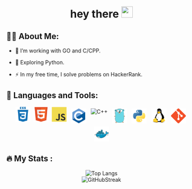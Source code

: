 <div id="header" align="center">
  <h1>
    hey there
    <img src="https://media.giphy.com/media/hvRJCLFzcasrR4ia7z/giphy.gif" width = 30px height = 30px/>
  </h1>
</div>


## :man_technologist: About Me:
- :telescope: I’m working with GO and C/CPP.

- :seedling: Exploring Python.

- :zap: In my free time, I solve problems on HackerRank.

## :toolbox: Languages and Tools:

<p align="center">
  <img src="https://github.com/devicons/devicon/blob/master/icons/css3/css3-plain-wordmark.svg"  title="CSS3" alt="CSS" width="40" height="40"/>&nbsp;
  <img src="https://github.com/devicons/devicon/blob/master/icons/html5/html5-original.svg" title="HTML5" alt="HTML" width="40" height="40"/>&nbsp;
  <img src="https://github.com/devicons/devicon/blob/master/icons/javascript/javascript-original.svg" title="JavaScript" alt="JavaScript" width="40" height="40"/>&nbsp;
  <img src="https://github.com/devicons/devicon/blob/master/icons/c/c-original.svg" alt="C" height="40" style="vertical-align:top; margin:4px">
  <img src="https://github.com/isocpp/logos/blob/master/cpp_logo.png" alt="C++" height="40" style="vertical-align:top; margin:4px">
  <img src="https://github.com/devicons/devicon/blob/master/icons/go/go-original.svg" alt="Docker" height="40" style="vertical-align:top; margin:4px">
  <img src="https://github.com/devicons/devicon/blob/master/icons/python/python-original.svg" alt="Python" height="40" style="vertical-align:top; margin:4px">
  <img src="https://github.com/devicons/devicon/blob/master/icons/linux/linux-original.svg" alt="Linux" height="40" style="vertical-align:top; margin:4px">
  <img src="https://github.com/devicons/devicon/blob/master/icons/git/git-original.svg" alt="Git" height="40" style="vertical-align:top; margin:4px">
  <img src="https://github.com/devicons/devicon/blob/master/icons/docker/docker-original.svg" alt="Docker" height="40" style="vertical-align:top; margin:4px">
</p>

## :fire: My Stats :

<div align="center">
     <img src="https://github-readme-stats.vercel.app/api/top-langs/?username=ivan-pinto&layout=compact&theme=vision-friendly-dark" alt="Top Langs" />
    <br />
     <img src="http://github-readme-streak-stats.herokuapp.com?user=ivan-pinto&theme=dark&background=000000" alt="GitHubStreak" />
</div>



